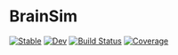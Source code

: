 # BrainSim

[![Stable](https://img.shields.io/badge/docs-stable-blue.svg)](https://terrypang.github.io/BrainSim.jl/stable)
[![Dev](https://img.shields.io/badge/docs-dev-blue.svg)](https://terrypang.github.io/BrainSim.jl/dev)
[![Build Status](https://travis-ci.com/terrypang/BrainSim.jl.svg?branch=master)](https://travis-ci.com/terrypang/BrainSim.jl)
[![Coverage](https://codecov.io/gh/terrypang/BrainSim.jl/branch/master/graph/badge.svg)](https://codecov.io/gh/terrypang/BrainSim.jl)
